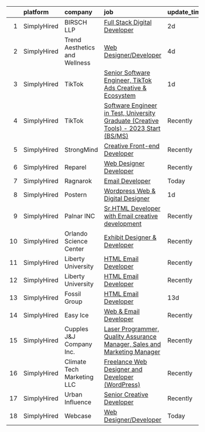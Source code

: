 

|    | platform    | company                       | job                                                                                                                                                                                                 | update_time   | location          |
|---:|:------------|:------------------------------|:----------------------------------------------------------------------------------------------------------------------------------------------------------------------------------------------------|:--------------|:------------------|
|  1 | SimplyHired | BIRSCH LLP                    | [Full Stack Digital Developer](https://www.simplyhired.com/job/v_7M75K2fZGLZoSsVQ-jKHhIMmSI9fHu1jfm5fjyVYhf8CHz14Yi1Q?q=creative+developer)                                                         | 2d            | Pittsburgh, PA    |
|  2 | SimplyHired | Trend Aesthetics and Wellness | [Web Designer/Developer](https://www.simplyhired.com/job/HuywXG9MUmHIRde-Yb5GwIhq_ZDe7eVyMSNlBiMIbI32O53yplg6Pw?q=creative+developer)                                                               | 4d            | San Antonio, TX   |
|  3 | SimplyHired | TikTok                        | [Senior Software Engineer, TikTok Ads Creative & Ecosystem](https://www.simplyhired.com/job/Trbi0TQhMHluVGVPzEm5tRTYhRPC0khRsE9-ymF_TEc1SFFkQGPfDQ?q=creative+developer)                            | 1d            | Mountain View, CA |
|  4 | SimplyHired | TikTok                        | [Software Engineer in Test, University Graduate (Creative Tools) - 2023 Start (BS/MS)](https://www.simplyhired.com/job/_rZ0W_8tNDGMJhwdGUuzbYpsEgRrk95rGIetOFd4oqv-7-cPsDuBrA?q=creative+developer) | Recently      | Mountain View, CA |
|  5 | SimplyHired | StrongMind                    | [Creative Front-end Developer](https://www.simplyhired.com/job/l3iV_XlJaw7oN9hJ0BBsdGRcXuE994R8cpA-pESzGtQC6px28pmeAA?q=creative+developer)                                                         | Recently      | Chandler, AZ      |
|  6 | SimplyHired | Reparel                       | [Web Designer Developer](https://www.simplyhired.com/job/ESUD2ppMzbUKga5He3PkepKNMebPHv1e_8B_P7F7FcjEwepwXg0FOw?q=creative+developer)                                                               | Recently      | United States     |
|  7 | SimplyHired | Ragnarok                      | [Email Developer](https://www.simplyhired.com/job/C6W7Nu4cF1IhO9OSOvc-9TPoyehxHhvGJh7ePa5wyj52oMJjo2H1iQ?q=creative+developer)                                                                      | Today         | Remote            |
|  8 | SimplyHired | Postern                       | [Wordpress Web & Digital Designer](https://www.simplyhired.com/job/C4i9dadhnZilRF-0Zp1XXTQmwq8qg3LZ46NqNrwlrPj87Q48DKHnQg?q=creative+developer)                                                     | 1d            | Frederick, MD     |
|  9 | SimplyHired | Palnar INC                    | [Sr.HTML Developer with Email creative development](https://www.simplyhired.com/job/z21l9vQuaV8s6dZZUw_CpUUBgIONaO3xyA9KXJgFUDxwYe0_nchW6w?q=creative+developer)                                    | Recently      | New Jersey        |
| 10 | SimplyHired | Orlando Science Center        | [Exhibit Designer & Developer](https://www.simplyhired.com/job/JpuP0DVPATVwH0-XnxFsc8nJ-z6kfBqXsh9luvt7lVv6oPB3kNfQcg?q=creative+developer)                                                         | Recently      | Orlando, FL       |
| 11 | SimplyHired | Liberty University            | [HTML Email Developer](https://www.simplyhired.com/job/n7ZBIoizNvg1vnbsiAIDufegw0i4ApkD0M26QH770WAN4RoUlue8Ew?q=creative+developer)                                                                 | Recently      | Remote            |
| 12 | SimplyHired | Liberty University            | [HTML Email Developer](https://www.simplyhired.com/job/n7ZBIoizNvg1vnbsiAIDufegw0i4ApkD0M26QH770WAN4RoUlue8Ew?q=creative+developer)                                                                 | Recently      | Remote            |
| 13 | SimplyHired | Fossil Group                  | [HTML Email Developer](https://www.simplyhired.com/job/b4j6Kywjg052uFKYaPsUlog7JSs681pCaag6Ekp4rwmaEKwHW0Fgug?q=creative+developer)                                                                 | 13d           | Richardson, TX    |
| 14 | SimplyHired | Easy Ice                      | [Web & Email Developer](https://www.simplyhired.com/job/yn0blawmTtNYoYLcn4KYXhPMsY-BY1ClDpZEAPsmW7vO6veo1YefAw?q=creative+developer)                                                                | Recently      | Scottsdale, AZ    |
| 15 | SimplyHired | Cupples J&J Company Inc.      | [Laser Programmer, Quality Assurance Manager, Sales and Marketing Manager](https://www.simplyhired.com/job/2Z3AG77fD7NN_lpo3XIECeD7eIWvaKrt6axn0CTiGwMGXzR2bPvWLg?q=creative+developer)             | Recently      | Jackson, TN       |
| 16 | SimplyHired | Climate Tech Marketing LLC    | [Freelance Web Designer and Developer (WordPress)](https://www.simplyhired.com/job/S_9EoZ8wLXhSScJU2itoPn5Mue1LWSwTjpycuMtZ41y8I2Bx_hlO3A?q=creative+developer)                                     | Recently      | Remote            |
| 17 | SimplyHired | Urban Influence               | [Senior Creative Developer](https://www.simplyhired.com/job/lpE_bL-yjqpHSloyTj3b2W_ymBr2Qt4fxKsCaBDIyNYur2UKulPh3g?q=creative+developer)                                                            | Recently      | Remote            |
| 18 | SimplyHired | Webcase                       | [Web Designer/Developer](https://www.simplyhired.com/job/FQWVYtb159a_gfr0GqUW5rTpcrIW7ASQULRf9J1_YvY0aFj5yB0gtg?q=creative+developer)                                                               | Today         | Payson, UT        |